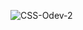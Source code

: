 ![CSS-Odev-2](https://github.com/manahter/patika-odev/assets/73780835/4d13529b-f337-4ce2-bc86-4d9a258f4f63)
